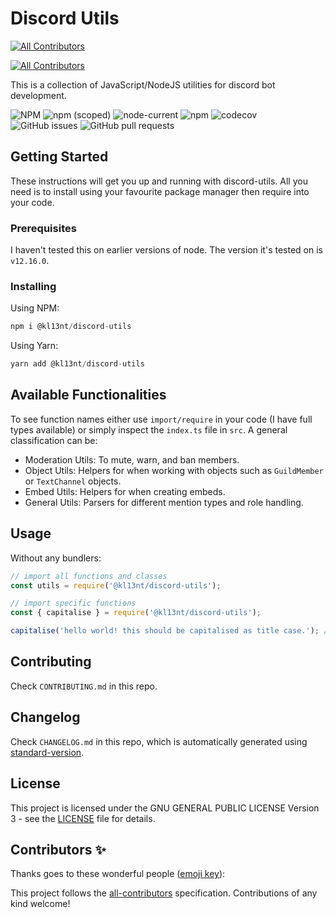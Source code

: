 # Discord Utils
<!-- ALL-CONTRIBUTORS-BADGE:START - Do not remove or modify this section -->
[![All Contributors](https://img.shields.io/badge/all_contributors-0-orange.svg?style=flat-square)](#contributors-)
<!-- ALL-CONTRIBUTORS-BADGE:END -->
<!-- ALL-CONTRIBUTORS-BADGE:START - Do not remove or modify this section -->
[![All Contributors](https://img.shields.io/badge/all_contributors-0-orange.svg?style=flat)](#contributors)
<!-- ALL-CONTRIBUTORS-BADGE:END -->

This is a collection of JavaScript/NodeJS utilities for discord bot development.

![NPM](https://img.shields.io/npm/l/@kl13nt/discord-utils?registry_uri=https%3A%2F%2Fregistry.npmjs.org)
![npm (scoped)](https://img.shields.io/npm/v/@kl13nt/discord-utils)
![node-current](https://img.shields.io/node/v/@kl13nt/discord-utils)
![npm](https://img.shields.io/npm/dt/@kl13nt/discord-utils)
![codecov](https://codecov.io/gh/KL13NT/discord-utils/branch/master/graph/badge.svg)
![GitHub issues](https://img.shields.io/github/issues-raw/kl13nt/discord-utils)
![GitHub pull requests](https://img.shields.io/github/issues-pr-raw/kl13nt/discord-utils)

## Getting Started

These instructions will get you up and running with discord-utils. All you need is to install using your favourite package manager then require into your code.

### Prerequisites

I haven't tested this on earlier versions of node. The version it's tested on is `v12.16.0`.

### Installing

Using NPM:

```js
npm i @kl13nt/discord-utils
```

Using Yarn:

```js
yarn add @kl13nt/discord-utils
```

## Available Functionalities

To see function names either use `import/require` in your code (I have full types available) or simply inspect the `index.ts` file in `src`. A general classification can be:

- Moderation Utils: To mute, warn, and ban members.
- Object Utils: Helpers for when working with objects such as `GuildMember` or `TextChannel` objects.
- Embed Utils: Helpers for when creating embeds.
- General Utils: Parsers for different mention types and role handling.

## Usage

Without any bundlers:

```js
// import all functions and classes
const utils = require('@kl13nt/discord-utils');

// import specific functions
const { capitalise } = require('@kl13nt/discord-utils');

capitalise('hello world! this should be capitalised as title case.'); // Hello World! This Should Be Capitalised As Title Case.
```

## Contributing

Check `CONTRIBUTING.md` in this repo.

## Changelog

Check `CHANGELOG.md` in this repo, which is automatically generated using [standard-version](https://github.com/conventional-changelog/standard-version).

## License

This project is licensed under the GNU GENERAL PUBLIC LICENSE Version 3 - see the [LICENSE](LICENSE) file for details.

## Contributors ✨

Thanks goes to these wonderful people ([emoji key](https://allcontributors.org/docs/en/emoji-key)):
<!-- ALL-CONTRIBUTORS-LIST:START - Do not remove or modify this section -->
<!-- prettier-ignore-start -->
<!-- markdownlint-disable -->
<!-- markdownlint-enable -->
<!-- prettier-ignore-end -->
<!-- ALL-CONTRIBUTORS-LIST:END -->

<!-- ALL-CONTRIBUTORS-LIST:START - Do not remove or modify this section -->
<!-- prettier-ignore-start -->
<!-- markdownlint-disable -->
<!-- markdownlint-enable -->
<!-- prettier-ignore-end -->
<!-- ALL-CONTRIBUTORS-LIST:END -->

This project follows the [all-contributors](https://github.com/all-contributors/all-contributors) specification. Contributions of any kind welcome!